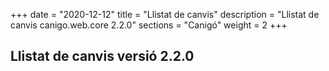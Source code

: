 +++
date        = "2020-12-12"
title       = "Llistat de canvis"
description = "Llistat de canvis canigo.web.core 2.2.0"
sections    = "Canigó"
weight		= 2
+++

## Llistat de canvis versió 2.2.0

